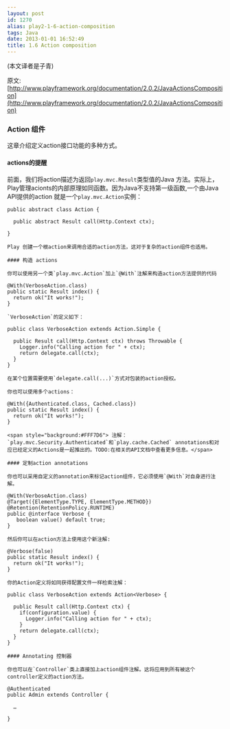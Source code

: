 ```yaml
---
layout: post
id: 1270
alias: play2-1-6-action-composition
tags: Java
date: 2013-01-01 16:52:49
title: 1.6 Action composition
---
```


(本文译者是子青)

原文:[http://www.playframework.org/documentation/2.0.2/JavaActionsComposition](http://www.playframework.org/documentation/2.0.2/JavaActionsComposition)

### Action 组件

这章介绍定义action接口功能的多种方式。

#### actions的提醒

前面，我们将action描述为返回`play.mvc.Result`类型值的Java 方法。实际上，Play管理acionts的内部原理如同函数。因为Java不支持第一级函数,一个由Java API提供的action 就是一个`play.mvc.Action`实例：

    public abstract class Action {

      public abstract Result call(Http.Context ctx);    

    }

    Play 创建一个根action来调用合适的action方法，这对于复杂的action组件也适用。

    #### 构造 actions

    你可以使用另一个类`play.mvc.Action`加上`@With`注解来构造action方法提供的代码

    @With(VerboseAction.class)
    public static Result index() {
      return ok("It works!");
    }

    `VerboseAction`的定义如下：

    public class VerboseAction extends Action.Simple {

      public Result call(Http.Context ctx) throws Throwable {
        Logger.info("Calling action for " + ctx);
        return delegate.call(ctx);
      }
    }

    在某个位置需要使用`delegate.call(...)`方式对包装的action授权。

    你也可以使用多个actions：

    @With({Authenticated.class, Cached.class})
    public static Result index() {
      return ok("It works!");
    }

    <span style="background:#FFF7D6"> 注解：`play.mvc.Security.Authenticated`和`play.cache.Cached` annotations和对应已经定义的Actions是一起推出的。TODO:在相关的API文档中查看更多信息。</span>

    #### 定制action annotations

    你也可以采用自定义的annotation来标记action组件，它必须使用`@With`对自身进行注解。

    @With(VerboseAction.class)
    @Target({ElementType.TYPE, ElementType.METHOD})
    @Retention(RetentionPolicy.RUNTIME)
    public @interface Verbose {
       boolean value() default true;
    }

    然后你可以在action方法上使用这个新注解:

    @Verbose(false)
    public static Result index() {
      return ok("It works!");
    }

    你的Action定义将如同获得配置文件一样检索注解：

    public class VerboseAction extends Action<Verbose> {

      public Result call(Http.Context ctx) {
        if(configuration.value) {
          Logger.info("Calling action for " + ctx);  
        }
        return delegate.call(ctx);
      }
    }

    #### Annotating 控制器

    你也可以在`Controller`类上直接加上action组件注解。这将应用到所有被这个controller定义的action方法。

    @Authenticated
    public Admin extends Controller {

      …

    }
